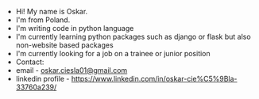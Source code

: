 - Hi! My name is Oskar.
- I'm from Poland.
- I'm writing code in python language
- I'm currently learning python packages such as django or flask but also non-website based packages
- I'm currently looking for a job on a trainee or junior position
- Contact:
- email - oskar.ciesla01@gmail.com
- linkedin profile - https://www.linkedin.com/in/oskar-cie%C5%9Bla-33760a239/

